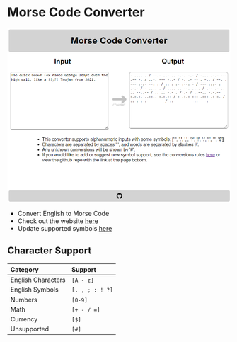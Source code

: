 # Morse Code Converter

![example.png](./img/example.png)

- Convert English to Morse Code
- Check out the website [here](https://xdwightsbeetsx.github.io/morse-conv/)
- Update supported symbols [here](https://github.com/XDwightsBeetsX/morse-conv/blob/master/js/conversions.js)

## Character Support

| Category | Support |
| :-- | :-- |
| English Characters | `[A - z]` |
| English Symbols | `[. , ; : ! ?]` |
| Numbers | `[0-9]` |
| Math | `[+ - / =]` |
| Currency | `[$]` |
| Unsupported | `[#]` |
